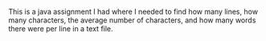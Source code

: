 This is a java assignment I had where I needed to find how many lines, how many characters, the average number of characters, and how many words there were per line in a text file.
